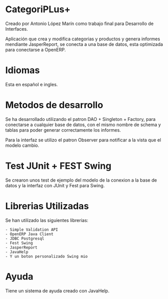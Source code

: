 
CategoriPLus+
=====================

Creado por Antonio López Marín como trabajo final para Desarrollo de Interfaces.

Aplicación que crea y modifica categorias y productos y genera informes mendiante JasperReport, se conecta
a una base de datos, esta optimizada para conectarse a OpenERP.

Idiomas 
=====================

Esta en español e ingles.


Metodos de desarrollo
=====================

Se ha desarrollado utilizando el patron DAO + Singleton + Factory, para conectarse a cualquier base de datos, con el mismo nombre de schema y tablas para poder generar correctamente los informes.

Para la interfaz se utilizo el patron Observer para notificar a la vista que el modelo cambio.

Test JUnit + FEST Swing
=====================

Se crearon unos test de ejemplo del modelo de la conexion a la base de datos y la interfaz con JUnit y Fest para Swing.

Librerias Utilizadas
====================

Se han utilizado las siguientes librerias:

	- Simple Validation API
	- OpenERP Java Client 
	- JDBC Postgresql
	- Fest Swing
	- JasperReport
	- JavaHelp
	- Y un boton personalizado Swing mio

Ayuda
===================

Tiene un sistema de ayuda creado con JavaHelp.

